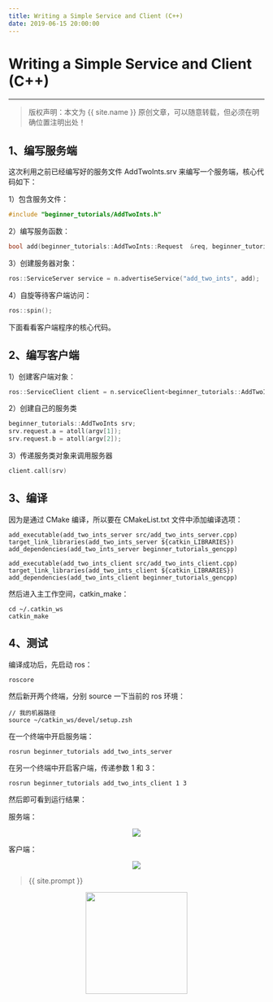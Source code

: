 ```yaml
---
title: Writing a Simple Service and Client (C++)
date: 2019-06-15 20:00:00
---
```

# Writing a Simple Service and Client (C++)
***
> 版权声明：本文为 {{ site.name }} 原创文章，可以随意转载，但必须在明确位置注明出处！

## 1、编写服务端
这次利用之前已经编写好的服务文件 AddTwoInts.srv 来编写一个服务端，核心代码如下：

1）包含服务文件：
```cpp
#include "beginner_tutorials/AddTwoInts.h"
```

2）编写服务函数：
```cpp
bool add(beginner_tutorials::AddTwoInts::Request  &req, beginner_tutorials::AddTwoInts::Response &res)
```

3）创建服务器对象：
```cpp
ros::ServiceServer service = n.advertiseService("add_two_ints", add);
```

4）自旋等待客户端访问：
```cpp
ros::spin();
```
下面看看客户端程序的核心代码。
## 2、编写客户端
1）创建客户端对象：
```cpp
ros::ServiceClient client = n.serviceClient<beginner_tutorials::AddTwoInts>("add_two_ints");
```

2）创建自己的服务类
```cpp
beginner_tutorials::AddTwoInts srv;
srv.request.a = atoll(argv[1]);
srv.request.b = atoll(argv[2]);
```
3）传递服务类对象来调用服务器
```cpp
client.call(srv)
```

## 3、编译
因为是通过 CMake 编译，所以要在 CMakeList.txt 文件中添加编译选项：
```
add_executable(add_two_ints_server src/add_two_ints_server.cpp)
target_link_libraries(add_two_ints_server ${catkin_LIBRARIES})
add_dependencies(add_two_ints_server beginner_tutorials_gencpp)

add_executable(add_two_ints_client src/add_two_ints_client.cpp)
target_link_libraries(add_two_ints_client ${catkin_LIBRARIES})
add_dependencies(add_two_ints_client beginner_tutorials_gencpp)
```

然后进入主工作空间，catkin_make：
```shell
cd ~/.catkin_ws
catkin_make
```

## 4、测试
编译成功后，先启动 ros：
```shell
roscore
```

然后新开两个终端，分别 source 一下当前的 ros 环境：
```shell
// 我的机器路径
source ~/catkin_ws/devel/setup.zsh
```

在一个终端中开启服务端：
```shell
rosrun beginner_tutorials add_two_ints_server
```
在另一个终端中开启客户端，传递参数 1 和 3：
```shell
rosrun beginner_tutorials add_two_ints_client 1 3
```
然后即可看到运行结果：

服务端：
<div  align="center">
<img src="{{ site.url }}/images/ros/server_client/server.png"/>
</div>

客户端：

<div  align="center">
<img src="{{ site.url }}/images/ros/server_client/client.png"/>
</div>

> {{ site.prompt }}

<div  align="center">
<img src="{{ site.url }}/images/wechart.jpg" width = "200" height = "200"/>